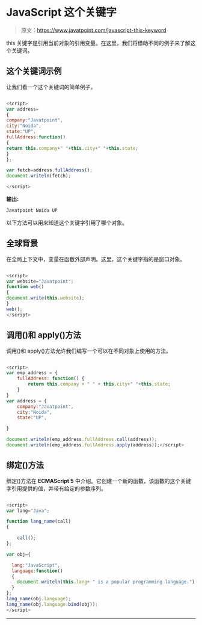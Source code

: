 # JavaScript 这个关键字

> 原文：<https://www.javatpoint.com/javascript-this-keyword>

this 关键字是引用当前对象的引用变量。在这里，我们将借助不同的例子来了解这个关键词。

## 这个关键词示例

让我们看一个这个关键词的简单例子。

```js

<script>
var address=
{
company:"Javatpoint",
city:"Noida",
state:"UP",
fullAddress:function()
{
return this.company+" "+this.city+" "+this.state;
}
};

var fetch=address.fullAddress();
document.writeln(fetch);

</script>

```

**输出:**

```js
Javatpoint Noida UP

```

以下方法可以用来知道这个关键字引用了哪个对象。

## 全球背景

在全局上下文中，变量在函数外部声明。这里，这个关键字指的是窗口对象。

```js

<script>
var website="Javatpoint";
function web()
{
document.write(this.website);
}
web();
</script>

```

## 调用()和 apply()方法

调用()和 apply()方法允许我们编写一个可以在不同对象上使用的方法。

```js

<script>
var emp_address = {
    fullAddress: function() {
        return this.company + " " + this.city+" "+this.state;
    }
}
var address = {
    company:"Javatpoint",
    city:"Noida",
    state:"UP",

}

document.writeln(emp_address.fullAddress.call(address)); 
document.writeln(emp_address.fullAddress.apply(address));</script>

```

## 绑定()方法

绑定()方法在 **ECMAScript 5** 中介绍。它创建一个新的函数，该函数的这个关键字引用提供的值，并带有给定的参数序列。

```js

<script>
var lang="Java";

function lang_name(call)
{

    call();
};

var obj={

  lang:"JavaScript",
  language:function()
  {
    document.writeln(this.lang+ " is a popular programming language.");
  }
};
lang_name(obj.language);
lang_name(obj.language.bind(obj));
</script>

```

* * *